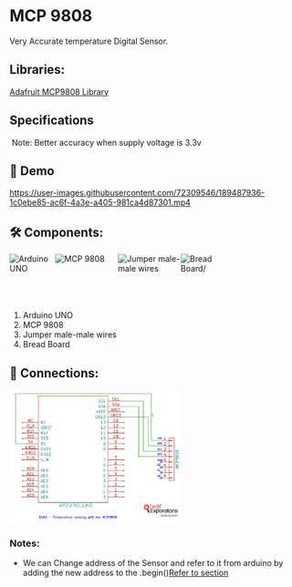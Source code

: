 # MCP 9808
Very Accurate temperature Digital Sensor.

## Libraries:
<a href="https://github.com/adafruit/Adafruit_MCP9808_Library">Adafruit MCP9808 Library</a>


## Specifications
<img alt="" width="300px" src="https://user-images.githubusercontent.com/72309546/189486776-6bf8df0d-4afc-4dc0-8f63-01c408321b1c.png"/>
Note: Better accuracy when supply voltage is 3.3v


## 🎥 Demo
https://user-images.githubusercontent.com/72309546/189487936-1c0ebe85-ac6f-4a3e-a405-981ca4d87301.mp4


## 🛠️ Components:
<img align="left" alt="Arduino UNO" width="80px" src="https://upload.wikimedia.org/wikipedia/commons/thumb/3/38/Arduino_Uno_-_R3.jpg/220px-Arduino_Uno_-_R3.jpg" draggable="false"/>
 
 <img align="left" alt="MCP 9808" width="110px" src="https://img.dxcdn.com/productimages/sku_387344_1.jpg" draggable="false"/>
   
<img align="left" alt="Jumper male-male wires" width="110px" src="https://potentiallabs.com/cart/image/cache/catalog/nov-dec/m-m-800x600.jpg" draggable="false"/>
 
 <img align="left" alt="Bread Board/" width="80px" src="https://www.ubuy.com.bh/productimg/?image=aHR0cHM6Ly9tLm1lZGlhLWFtYXpvbi5jb20vaW1hZ2VzL0kvNjFwK1FUYk1mNUwuX1NMMTAxMF8uanBn.jpg" draggable="false"/>
 <br><br><br><br><br>
 
 <ol>
 <li>Arduino UNO</li>
 <li>MCP 9808</li>
 <li>Jumper male-male wires</li>
 <li>Bread Board</li>
 </ol>

## 🔌 Connections:
 <img alt="Connection" width="300px" src="https://github.com/BasmaElhoseny01/Basic_Arduino_projects/blob/main/09.Temparture%20and%20Humidity/04.MCP%209808/MCP9808%20Connection.png"/>


### Notes:
<ul>
<li>We can Change address of the Sensor and refer to it from arduino by adding the new address to the .begin()<a href="https://www.udemy.com/course/arduino-sbs-17gs/learn/lecture/5887974#announcements">Refer to section</a></li>
</ul>
